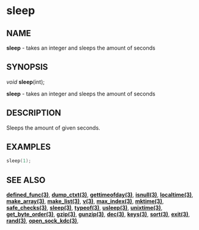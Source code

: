 # sleep

## NAME

**sleep** - takes an integer and sleeps the amount of seconds

## SYNOPSIS

*void* **sleep**(int);

**sleep** - takes an integer and sleeps the amount of seconds

## DESCRIPTION

Sleeps the amount of given seconds.

## EXAMPLES

```cpp
sleep(1);
```

## SEE ALSO

**[defined_func(3)](defined_func.md)**,
**[dump_ctxt(3)](dump_ctxt.md)**,
**[gettimeofday(3)](gettimeofday.md)**,
**[isnull(3)](isnull.md)**,
**[localtime(3)](localtime.md)**,
**[make_array(3)](make_array.md)**,
**[make_list(3)](make_list.md)**,
**[v(3)](v.md)**,
**[max_index(3)](max_index.md)**,
**[mktime(3)](mktime.md)**,
**[safe_checks(3)](safe_checks.md)**,
**[sleep(3)](sleep.md)**,
**[typeof(3)](typeof.md)**,
**[usleep(3)](usleep.md)**,
**[unixtime(3)](unixtime.md)**,
**[get_byte_order(3)](get_byte_order.md)**,
**[gzip(3)](gzip.md)**,
**[gunzip(3)](gunzip.md)**,
**[dec(3)](dec.md)**,
**[keys(3)](keys.md)**,
**[sort(3)](sort.md)**,
**[exit(3)](exit.md)**,
**[rand(3)](rand.md)**,
**[open_sock_kdc(3)](open_sock_kdc.md)**,
